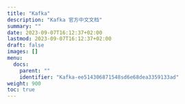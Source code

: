 ```yaml
---
title: "Kafka"
description: "Kafka 官方中文文档"
summary: ""
date: 2023-09-07T16:12:37+02:00
lastmod: 2023-09-07T16:12:37+02:00
draft: false
images: []
menu:
  docs:
    parent: ""
    identifier: "Kafka-ee514306871548sd6e68dea3359133ad"
weight: 900
toc: true
---
```

